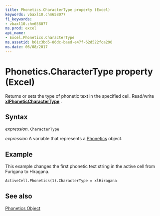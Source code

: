 ```yaml
---
title: Phonetics.CharacterType property (Excel)
keywords: vbaxl10.chm658077
f1_keywords:
- vbaxl10.chm658077
ms.prod: excel
api_name:
- Excel.Phonetics.CharacterType
ms.assetid: b61c3bd5-86dc-baed-e47f-62d522fca290
ms.date: 06/08/2017
---
```



# Phonetics.CharacterType property (Excel)

Returns or sets the type of phonetic text in the specified cell. Read/write  **[xlPhoneticCharacterType](Excel.XlPhoneticCharacterType.md)** .


## Syntax

 _expression_. `CharacterType`

 _expression_ A variable that represents a [Phonetics](Excel.Phonetics.md) object.


## Example

This example changes the first phonetic text string in the active cell from Furigana to Hiragana.


```vb
ActiveCell.Phonetics(1).CharacterType = xlHiragana
```


## See also


[Phonetics Object](Excel.Phonetics.md)

